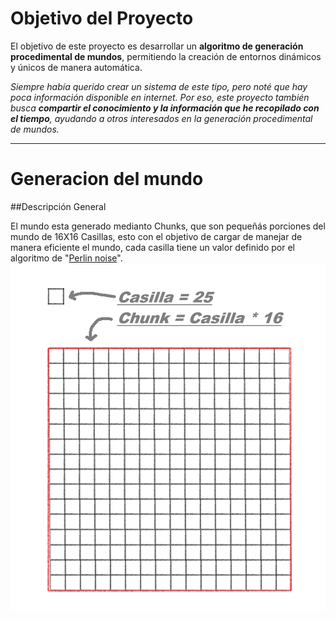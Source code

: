 # Objetivo del Proyecto

El objetivo de este proyecto es desarrollar un **algoritmo de generación procedimental de mundos**, permitiendo la creación de entornos dinámicos y únicos de manera automática.  

*Siempre había querido crear un sistema de este tipo, pero noté que hay poca información disponible en internet. Por eso, este proyecto también busca **compartir el conocimiento y la información que he recopilado con el tiempo**, ayudando a otros interesados en la generación procedimental de mundos.*

---
# Generacion del mundo

##Descripción General

El mundo esta generado medianto Chunks, que son pequeñás porciones del mundo de 16X16 Casillas, esto con el objetivo de cargar de manejar de manera eficiente el mundo, cada casilla tiene un valor definido por el algoritmo de "[Perlin noise](https://es.wikipedia.org/wiki/Ruido_Perlin)".
![ejemplo Chunks](images/chunks.png)




